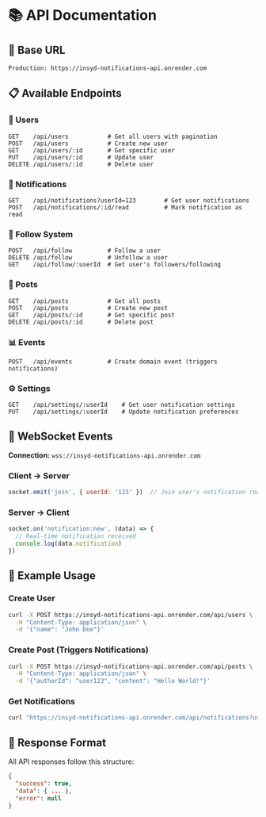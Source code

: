 # 📚 API Documentation

## 🔗 Base URL
```
Production: https://insyd-notifications-api.onrender.com
```

## 📋 Available Endpoints

### **👥 Users**
```http
GET    /api/users           # Get all users with pagination
POST   /api/users           # Create new user  
GET    /api/users/:id       # Get specific user
PUT    /api/users/:id       # Update user
DELETE /api/users/:id       # Delete user
```

### **🔔 Notifications**
```http
GET    /api/notifications?userId=123        # Get user notifications
POST   /api/notifications/:id/read          # Mark notification as read
```

### **👥 Follow System**
```http
POST   /api/follow          # Follow a user
DELETE /api/follow          # Unfollow a user
GET    /api/follow/:userId  # Get user's followers/following
```

### **📝 Posts**
```http
GET    /api/posts           # Get all posts
POST   /api/posts           # Create new post
GET    /api/posts/:id       # Get specific post  
DELETE /api/posts/:id       # Delete post
```

### **📊 Events**
```http
POST   /api/events          # Create domain event (triggers notifications)
```

### **⚙️ Settings**
```http
GET    /api/settings/:userId    # Get user notification settings
PUT    /api/settings/:userId    # Update notification preferences
```

## 📡 WebSocket Events

**Connection:** `wss://insyd-notifications-api.onrender.com`

### **Client → Server**
```javascript
socket.emit('join', { userId: '123' })  // Join user's notification room
```

### **Server → Client** 
```javascript
socket.on('notification:new', (data) => {
  // Real-time notification received
  console.log(data.notification)
})
```

## 🧪 Example Usage

### **Create User**
```bash
curl -X POST https://insyd-notifications-api.onrender.com/api/users \
  -H "Content-Type: application/json" \
  -d '{"name": "John Doe"}'
```

### **Create Post (Triggers Notifications)**
```bash
curl -X POST https://insyd-notifications-api.onrender.com/api/posts \
  -H "Content-Type: application/json" \
  -d '{"authorId": "user123", "content": "Hello World!"}'
```

### **Get Notifications**
```bash
curl "https://insyd-notifications-api.onrender.com/api/notifications?userId=123&limit=10"
```

## 🔄 Response Format

All API responses follow this structure:
```json
{
  "success": true,
  "data": { ... },
  "error": null
}
```

#

